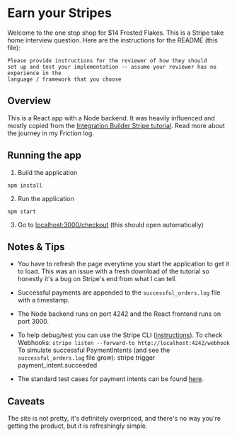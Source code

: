 # Earn your Stripes
Welcome to the one stop shop for $14 Frosted Flakes. This is a Stripe take home interview question. Here are the instructions for the README (this file):
 ```
Please provide instructions for the reviewer of how they should
set up and test your implementation -- assume your reviewer has no experience in the
language / framework that you choose
```

## Overview
This is a React app with a Node backend. It was heavily influenced and mostly copied from the [Integration Builder Stripe tutorial](https://stripe.com/docs/payments/integration-builder). Read more about the journey in my Friction log.


## Running the app

1. Build the application

```npm install```

 2. Run the application

```npm start```

3. Go to [localhost:3000/checkout](localhost:3000/checkout) (this should open automatically)

## Notes & Tips
* You have to refresh the page everytime you start the application to get it to load. This was an issue with a fresh download of the tutorial so honestly it's a bug on Stripe's end from what I can tell.

* Successful payments are appended to the `successful_orders.log` file with a timestamp.

* The Node backend runs on port 4242 and the React frontend runs on port 3000.

* To help debug/test you can use the Stripe CLI ([instructions](https://stripe.com/docs/payments/handling-payment-events#build-your-own-webhook)).
To check Webhooks: `stripe listen --forward-to http://localhost:4242/webhook`
To simulate successful PaymentIntents (and see the `successful_orders.log` file grow): stripe trigger payment_intent.succeeded

* The standard test cases for payment intents can be found [here](https://stripe.com/docs/payments/accept-a-payment#web-test-integration).

## Caveats
The site is not pretty, it's definitely overpriced, and there's no way you're getting the product, but it is refreshingly simple.
